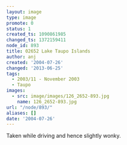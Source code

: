 ```yaml
---
layout: image
type: image
promote: 0
status: 1
created_ts: 1090861985
changed_ts: 1372159411
node_id: 893
title: 02652 Lake Taupo Islands
author: anj
created: '2004-07-26'
changed: '2013-06-25'
tags:
  - 2003/11 - November 2003
  - Taupo
images:
  - src: image/images/126_2652-893.jpg
    name: 126_2652-893.jpg
url: "/node/893/"
aliases: []
date: '2004-07-26'
---
```

Taken while driving and hence slightly wonky.
